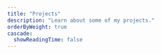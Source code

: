 ```yaml
---
title: "Projects"
description: "Learn about some of my projects."
orderByWeight: true
cascade:
  showReadingTime: false
---
```

